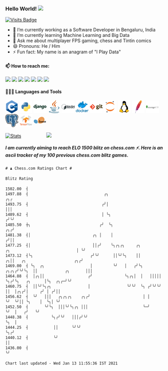   ### Hello World!  <img src="https://github.com/sciencepal/sciencepal/blob/master/assets/Hi.gif" width="29px">
  [![Visits Badge](https://badges.pufler.dev/visits/sciencepal/sciencepal)](https://badges.pufler.dev/visits/sciencepal/sciencepal)
  
  - 🔭 I’m currently working as a Software Developer in Bengaluru, India
  - 🌱 I’m currently learning Machine Learning and Big Data
  - 💬 Ask me about multiplayer FPS gaming, chess and Tintin comics
  - 😄 Pronouns: He / Him
  - ⚡ Fun fact: My name is an anagram of "I Play Data"
  
  #### 📫 How to reach me:   
  [<img src="https://upload.wikimedia.org/wikipedia/commons/8/83/Steam_icon_logo.svg" width="3.5%"/>](https://steamcommunity.com/id/mongocds/)
  [<img src="https://github.com/sciencepal/sciencepal/blob/master/assets/discord-round.svg" width="3.5%"/>](https://discord.gg/MnUUbHe)
  [<img src="https://img.icons8.com/color/48/000000/twitter.png" width="3.5%"/>](https://twitter.com/sciencepal)
  [<img src="https://img.icons8.com/color/48/000000/linkedin.png" width="3.5%"/>](https://www.linkedin.com/in/adityapal1/)
  [<img src="https://img.icons8.com/fluent/48/000000/facebook-new.png" width="3.5%"/>](https://www.facebook.com/sciencepal/)
  [<img src="https://img.icons8.com/fluent/48/000000/instagram-new.png" width="3.5%"/>](https://www.instagram.com/aditya_sciencepal/)
  <a href="mailto:aditya.pal.science@gmail.com"> <img src="https://img.icons8.com/fluent/48/000000/gmail.png" width="3.5%"/> </a>
  
  #### 👨🏻‍💻 Languages and Tools <br />
  <code><img height="40" src="https://raw.githubusercontent.com/github/explore/80688e429a7d4ef2fca1e82350fe8e3517d3494d/topics/cpp/cpp.png"></code>
  <code><img height="40" src="https://raw.githubusercontent.com/github/explore/80688e429a7d4ef2fca1e82350fe8e3517d3494d/topics/python/python.png"></code>
  <code><img height="40" src="https://raw.githubusercontent.com/github/explore/80688e429a7d4ef2fca1e82350fe8e3517d3494d/topics/django/django.png"></code>
  <code><img height="40" src="https://raw.githubusercontent.com/github/explore/80688e429a7d4ef2fca1e82350fe8e3517d3494d/topics/java/java.png"></code>
  <code><img height="40" src="https://raw.githubusercontent.com/github/explore/80688e429a7d4ef2fca1e82350fe8e3517d3494d/topics/bash/bash.png"></code>
  <code><img height="40" src="https://raw.githubusercontent.com/github/explore/80688e429a7d4ef2fca1e82350fe8e3517d3494d/topics/docker/docker.png"></code>
  <code><img height="40" src="https://raw.githubusercontent.com/github/explore/80688e429a7d4ef2fca1e82350fe8e3517d3494d/topics/git/git.png"></code>
  <code><img height="40" src="https://raw.githubusercontent.com/github/explore/80688e429a7d4ef2fca1e82350fe8e3517d3494d/topics/jupyter-notebook/jupyter-notebook.png"></code>
  <code><img height="40" src="https://raw.githubusercontent.com/github/explore/80688e429a7d4ef2fca1e82350fe8e3517d3494d/topics/linux/linux.png"></code>
  <code><img height="40" src="https://raw.githubusercontent.com/github/explore/80688e429a7d4ef2fca1e82350fe8e3517d3494d/topics/maven/maven.png"></code>
  <code><img height="40" src="https://raw.githubusercontent.com/github/explore/80688e429a7d4ef2fca1e82350fe8e3517d3494d/topics/mongodb/mongodb.png"></code>
  <code><img height="40" src="https://raw.githubusercontent.com/github/explore/80688e429a7d4ef2fca1e82350fe8e3517d3494d/topics/postgresql/postgresql.png"></code>
  <code><img height="40" src="https://raw.githubusercontent.com/github/explore/80688e429a7d4ef2fca1e82350fe8e3517d3494d/topics/tensorflow/tensorflow.png"></code>
  <code><img height="40" src="https://raw.githubusercontent.com/github/explore/80688e429a7d4ef2fca1e82350fe8e3517d3494d/topics/scikit-learn/scikit-learn.png"></code>
  
  [![Stats](https://github-readme-stats.vercel.app/api?username=sciencepal&show_icons=true&theme=radical)](https://github-readme-stats.vercel.app/api?username=sciencepal&show_icons=true&theme=radical)&nbsp; &nbsp; &nbsp; &nbsp; &nbsp; &nbsp; &nbsp; &nbsp; &nbsp; &nbsp; <img src="https://github.com/sciencepal/sciencepal/blob/master/assets/saved.gif" width="195">
  
  ##### I am currently aiming to reach ELO 1500 blitz on chess.com ⚡. Here is an ascii tracker of my 100 previous chess.com blitz games.

  ```
  # ♟︎ Chess.com Ratings Chart #
  
  Blitz Rating

 1502.00  ┤
 1497.88  ┤                                 ╭╮                                                             ╭╮╭
 1493.75  ┤                                ╭╯│                                                             │││
 1489.62  ┤                                │ ╰╮                                                           ╭╯╰╯
 1485.50  ┼╮                              ╭╯  ╰╮                                                       ╭╮╭╯
 1481.38  ┤│                           ╭╮ │    │                                                      ╭╯││
 1477.25  ┤│                           ││╭╯    ╰╮╭╮╭╮     ╭╮           ╭╮                             │ ╰╯
 1473.12  ┤╰╮                         ╭╯╰╯      ││╰╯╰╮    ││         ╭╮││   ╭╮                     ╭╮╭╯
 1469.00  ┤ ╰╮  ╭╮                    │         ╰╯   │   ╭╯╰╮   ╭╮╭╮╭╯╰╯╰╮  ││            ╭╮       │││
 1464.88  ┤  │╭╮││                   ╭╯              ╰╮╭╮│  │   │││││    ╰╮╭╯╰╮   ╭╮      │╰╮  ╭╮╭─╯╰╯
 1460.75  ┤  ││╰╯╰╮╭╮                │                ╰╯╰╯  ╰╮ ╭╯╰╯╰╯     ││  │╭╮╭╯│     ╭╯ │ ╭╯││
 1456.62  ┤  ╰╯   │││   ╭╮╭╮╭╮    ╭╮╭╯                       │ │          ╰╯  ╰╯││ ╰╮    │  ╰╮│ ╰╯
 1452.50  ┤       ╰╯╰╮  │││╰╯╰╮╭╮ │││                        ╰─╯                ╰╯  │   ╭╯   ╰╯
 1448.38  ┤          ╰╮╭╯╰╯   │││╭╯╰╯                                               ╰╮  │
 1444.25  ┤           ││      ╰╯╰╯                                                   ╰╮╭╯
 1440.12  ┤           ╰╯                                                              ││
 1436.00  ┤                                                                           ╰╯

Chart last updated - Wed Jan 13 11:55:36 IST 2021  
  ```
  
